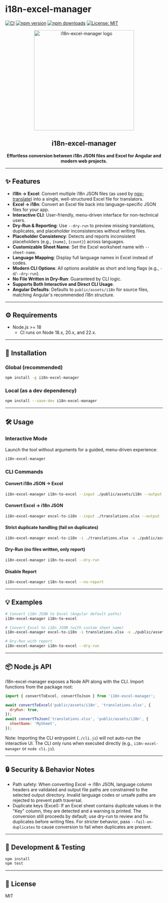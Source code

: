 # i18n-excel-manager

[![CI](https://github.com/mariokreitz/i18n-excel-manager/actions/workflows/test.yml/badge.svg)](https://github.com/mariokreitz/i18n-excel-manager/actions/workflows/test.yml)
[![npm version](https://img.shields.io/npm/v/i18n-excel-manager.svg?style=flat)](https://www.npmjs.com/package/i18n-excel-manager)
[![npm downloads](https://img.shields.io/npm/dm/i18n-excel-manager.svg?style=flat)](https://www.npmjs.com/package/i18n-excel-manager)
[![License: MIT](https://img.shields.io/badge/License-MIT-yellow.svg)](https://opensource.org/licenses/MIT)

<p align="center">
  <img src="assets/logo.png" alt="i18n-excel-manager logo" width="320" />
</p>

<h2 align="center">i18n-excel-manager</h2>
<p align="center"><b>Effortless conversion between i18n JSON files and Excel for Angular and modern web projects.</b></p>

---

## ✨ Features

- **i18n → Excel**: Convert multiple i18n JSON files (as used by [ngx-translate](https://github.com/ngx-translate/core))
  into a single, well-structured Excel file for translators.
- **Excel → i18n**: Convert an Excel file back into language-specific JSON files for your app.
- **Interactive CLI**: User-friendly, menu-driven interface for non-technical users.
- **Dry-Run & Reporting**: Use `--dry-run` to preview missing translations, duplicates, and placeholder inconsistencies
  without writing files.
- **Placeholder Consistency**: Detects and reports inconsistent placeholders (e.g., `{name}`, `{count}`) across
  languages.
- **Customizable Sheet Name**: Set the Excel worksheet name with `--sheet-name`.
- **Language Mapping**: Display full language names in Excel instead of codes.
- **Modern CLI Options**: All options available as short and long flags (e.g., `-d`/`--dry-run`).
- **No File Written in Dry-Run**: Guaranteed by CLI logic.
- **Supports Both Interactive and Direct CLI Usage**.
- **Angular Defaults**: Defaults to `public/assets/i18n` for source files, matching Angular's recommended i18n
  structure.

---

## ⚙️ Requirements

- Node.js >= 18
  - CI runs on Node 18.x, 20.x, and 22.x.

---

## 🚀 Installation

### Global (recommended)

```bash
npm install -g i18n-excel-manager
```

### Local (as a dev dependency)

```bash
npm install --save-dev i18n-excel-manager
```

---

## 🛠️ Usage

### Interactive Mode

Launch the tool without arguments for a guided, menu-driven experience:

```bash
i18n-excel-manager
```

### CLI Commands

#### Convert i18n JSON → Excel

```bash
i18n-excel-manager i18n-to-excel --input ./public/assets/i18n --output ./translations.xlsx --sheet-name Translations
```

#### Convert Excel → i18n JSON

```bash
i18n-excel-manager excel-to-i18n --input ./translations.xlsx --output ./public/assets/i18n --sheet-name Translations
```

#### Strict duplicate handling (fail on duplicates)

```bash
i18n-excel-manager excel-to-i18n -i ./translations.xlsx -o ./public/assets/i18n --fail-on-duplicates
```

#### Dry-Run (no files written, only report)

```bash
i18n-excel-manager i18n-to-excel --dry-run
```

#### Disable Report

```bash
i18n-excel-manager i18n-to-excel --no-report
```

---

## 💡 Examples

```bash
# Convert i18n JSON to Excel (Angular default paths)
i18n-excel-manager i18n-to-excel

# Convert Excel to i18n JSON (with custom sheet name)
i18n-excel-manager excel-to-i18n -i translations.xlsx -o ./public/assets/i18n -s MySheet

# Dry-Run with report
i18n-excel-manager i18n-to-excel --dry-run
```

---

## 📦 Node.js API

i18n-excel-manager exposes a Node API along with the CLI. Import functions from the package root:

```js
import { convertToExcel, convertToJson } from 'i18n-excel-manager';

await convertToExcel('public/assets/i18n', 'translations.xlsx', {
  dryRun: true,
});
await convertToJson('translations.xlsx', 'public/assets/i18n', {
  sheetName: 'MySheet',
});
```

Note: Importing the CLI entrypoint (`./cli.js`) will not auto-run the interactive UI. The CLI only runs when executed
directly (e.g., `i18n-excel-manager` or `node cli.js`).

---

## 🔒 Security & Behavior Notes

- Path safety: When converting Excel → i18n JSON, language column headers are validated and output file paths are
  constrained to the selected output directory. Invalid language codes or unsafe paths are rejected to prevent path
  traversal.
- Duplicate keys (Excel): If an Excel sheet contains duplicate values in the "Key" column, they are detected and a
  warning is printed. The conversion still proceeds by default; use dry-run to review and fix duplicates before writing
  files. For stricter behavior, pass `--fail-on-duplicates` to cause conversion to fail when duplicates are present.

---

## 🧪 Development & Testing

```bash
npm install
npm test
```

---

## 📝 License

MIT

